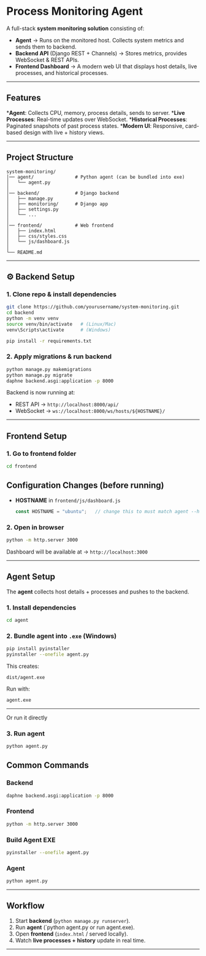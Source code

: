 # Process Monitoring Agent

A full-stack **system monitoring solution** consisting of:

* **Agent** → Runs on the monitored host. Collects system metrics and sends them to backend.
* **Backend API** (Django REST + Channels) → Stores metrics, provides WebSocket & REST APIs.
* **Frontend Dashboard** → A modern web UI that displays host details, live processes, and historical processes.

---

##  Features

***Agent**: Collects CPU, memory, process details, sends to server.
***Live Processes**: Real-time updates over WebSocket.
***Historical Processes**: Paginated snapshots of past process states.
***Modern UI**: Responsive, card-based design with live + history views.

---

## Project Structure

```
system-monitoring/
│── agent/               # Python agent (can be bundled into exe)
│   └── agent.py
│
│── backend/             # Django backend
│   ├── manage.py
│   ├── monitoring/      # Django app
│   ├── settings.py
│   └── ...
│
│── frontend/            # Web frontend
│   ├── index.html
│   ├── css/styles.css
│   └── js/dashboard.js
│
└── README.md
```

---

## ⚙️ Backend Setup

### 1️. Clone repo & install dependencies

```bash
git clone https://github.com/yourusername/system-monitoring.git
cd backend
python -m venv venv
source venv/bin/activate   # (Linux/Mac)
venv\Scripts\activate      # (Windows)

pip install -r requirements.txt
```

### 2️. Apply migrations & run backend

```bash
python manage.py makemigrations
python manage.py migrate
daphne backend.asgi:application -p 8000
```

Backend is now running at:

* REST API → `http://localhost:8000/api/`
* WebSocket → `ws://localhost:8000/ws/hosts/${HOSTNAME}/`

---

##  Frontend Setup

### 1️. Go to frontend folder

```bash
cd frontend
```
##  Configuration Changes (before running)

* **HOSTNAME** in `frontend/js/dashboard.js`

  ```js
  const HOSTNAME = "ubuntu";   // change this to must match agent --host
  ```
### 2️. Open in browser


```bash
python -m http.server 3000
```

Dashboard will be available at → `http://localhost:3000` 

---

##  Agent Setup

The **agent** collects host details + processes and pushes to the backend.

### 1️. Install dependencies

```bash
cd agent
```


### 2. Bundle agent into `.exe` (Windows)

```bash
pip install pyinstaller
pyinstaller --onefile agent.py
```

This creates:

```
dist/agent.exe
```

Run with:

```bash
agent.exe
```

---

Or run it directly 

### 3. Run agent

```bash
python agent.py 
```


##  Common Commands

### Backend

```bash
daphne backend.asgi:application -p 8000 
```

### Frontend

```bash
python -m http.server 3000
```




### Build Agent EXE

```bash
pyinstaller --onefile agent.py
```
### Agent

```bash
python agent.py
```
---

##  Workflow

1. Start **backend** (`python manage.py runserver`).
2. Run **agent** (`python agent.py or run agent.exe).
3. Open **frontend** (`index.html` / served locally).
4. Watch **live processes + history** update in real time.

---

